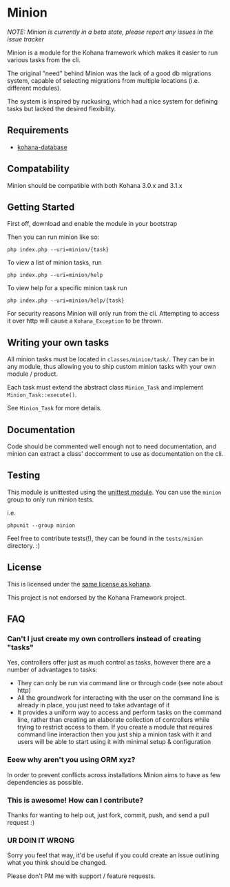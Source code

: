# Minion

*NOTE: Minion is currently in a beta state, please report any issues in the issue tracker*

Minion is a module for the Kohana framework which makes it easier to run various tasks from the cli.

The original "need" behind Minion was the lack of a good db migrations system, capable of selecting migrations
from multiple locations (i.e. different modules).

The system is inspired by ruckusing, which had a nice system for defining tasks but lacked the desired flexibility.

## Requirements

* [kohana-database](https://github.com/kohana/database)

## Compatability

Minion should be compatible with both Kohana 3.0.x and 3.1.x

## Getting Started

First off, download and enable the module in your bootstrap

Then you can run minion like so:

	php index.php --uri=minion/{task}

To view a list of minion tasks, run 

	php index.php --uri=minion/help

To view help for a specific minion task run

	php index.php --uri=minion/help/{task}

For security reasons Minion will only run from the cli.  Attempting to access it over http will cause
a `Kohana_Exception` to be thrown.

## Writing your own tasks

All minion tasks must be located in `classes/minion/task/`.  They can be in any module, thus allowing you to 
ship custom minion tasks with your own module / product.

Each task must extend the abstract class `Minion_Task` and implement `Minion_Task::execute()`.

See `Minion_Task` for more details.

## Documentation

Code should be commented well enough not to need documentation, and minion can extract a class' doccomment to use
as documentation on the cli.

## Testing

This module is unittested using the [unittest module](http://github.com/kohana/unittest).
You can use the `minion` group to only run minion tests.

i.e.

	phpunit --group minion

Feel free to contribute tests(!), they can be found in the `tests/minion` directory. :)

## License

This is licensed under the [same license as kohana](http://kohanaframework.org/license).

This project is not endorsed by the Kohana Framework project.

## FAQ

### Can't I just create my own controllers instead of creating "tasks"

Yes, controllers offer just as much control as tasks, however there are a number of advantages to tasks:

* They can only be run via command line or through code (see note about http)
* All the groundwork for interacting with the user on the command line is already in place, you 
  just need to take advantage of it
* It provides a uniform way to access and perform tasks on the command line, rather than creating an elaborate
  collection of controllers while trying to restrict access to them.  If you create a module that requires command
  line interaction then you just ship a minion task with it and users will be able to start using it with minimal
  setup &amp; configuration

### Eeew why aren't you using ORM xyz?

In order to prevent conflicts across installations Minion aims to have as few dependencies as possible.

### This is awesome! How can I contribute?

Thanks for wanting to help out, just fork, commit, push, and send a pull request :)

### UR DOIN IT WRONG

Sorry you feel that way, it'd be useful if you could create an issue outlining what you think should be changed.

Please don't PM me with support / feature requests.
